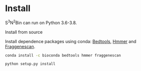 # Install

S<sup>3</sup>N<sup>2</sup>Bin can run on Python 3.6-3.8.

Install from source

Install dependence packages using conda: [Bedtools](http://bedtools.readthedocs.org/]), [Hmmer](http://hmmer.org/) and [Fraggenescan](https://sourceforge.net/projects/fraggenescan/).

```bash
conda install -c bioconda bedtools hmmer fraggenescan
```

```bash
python setup.py install
```

